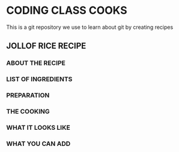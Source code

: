 # CODING CLASS COOKS

This is a git repository we use to learn about git by creating recipes

## JOLLOF RICE RECIPE

### ABOUT THE RECIPE

### LIST OF INGREDIENTS

### PREPARATION

### THE COOKING

### WHAT IT LOOKS LIKE

### WHAT YOU CAN ADD
